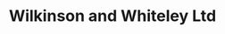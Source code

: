 ---
title: "Wilkinson and Whiteley Ltd"
url: /bingley/wilkinson-and-whiteley-ltd/
shop: car repair
---